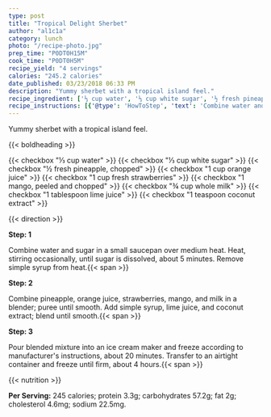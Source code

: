 ```yaml
---
type: post
title: "Tropical Delight Sherbet"
author: "al1c1a"
category: lunch
photo: "/recipe-photo.jpg"
prep_time: "P0DT0H15M"
cook_time: "P0DT0H5M"
recipe_yield: "4 servings"
calories: "245.2 calories"
date_published: 03/23/2018 06:33 PM
description: "Yummy sherbet with a tropical island feel."
recipe_ingredient: ['⅓ cup water', '⅓ cup white sugar', '½ fresh pineapple, chopped', '1 cup orange juice', '1 cup fresh strawberries', '1 mango, peeled and chopped', '¾ cup whole milk', '1 tablespoon lime juice', '1 teaspoon coconut extract']
recipe_instructions: [{'@type': 'HowToStep', 'text': 'Combine water and sugar in a small saucepan over medium heat. Heat, stirring occasionally, until sugar is dissolved, about 5 minutes. Remove simple syrup from heat.\n'}, {'@type': 'HowToStep', 'text': 'Combine pineapple, orange juice, strawberries, mango, and milk in a blender; puree until smooth. Add simple syrup, lime juice, and coconut extract; blend until smooth.\n'}, {'@type': 'HowToStep', 'text': "Pour blended mixture into an ice cream maker and freeze according to manufacturer's instructions, about 20 minutes. Transfer to an airtight container and freeze until firm, about 4 hours.\n"}]
---
```


Yummy sherbet with a tropical island feel. 

{{< boldheading >}}

{{< checkbox "⅓ cup water" >}}
{{< checkbox "⅓ cup white sugar" >}}
{{< checkbox "½  fresh pineapple, chopped" >}}
{{< checkbox "1 cup orange juice" >}}
{{< checkbox "1 cup fresh strawberries" >}}
{{< checkbox "1  mango, peeled and chopped" >}}
{{< checkbox "¾ cup whole milk" >}}
{{< checkbox "1 tablespoon lime juice" >}}
{{< checkbox "1 teaspoon coconut extract" >}}


{{< direction >}}

**Step: 1**

Combine water and sugar in a small saucepan over medium heat. Heat, stirring occasionally, until sugar is dissolved, about 5 minutes. Remove simple syrup from heat.{{< span >}}

**Step: 2**

Combine pineapple, orange juice, strawberries, mango, and milk in a blender; puree until smooth. Add simple syrup, lime juice, and coconut extract; blend until smooth.{{< span >}}

**Step: 3**

Pour blended mixture into an ice cream maker and freeze according to manufacturer's instructions, about 20 minutes. Transfer to an airtight container and freeze until firm, about 4 hours.{{< span >}}

{{< nutrition >}}

**Per Serving:** 245 calories; protein 3.3g; carbohydrates 57.2g; fat 2g; cholesterol 4.6mg; sodium 22.5mg.